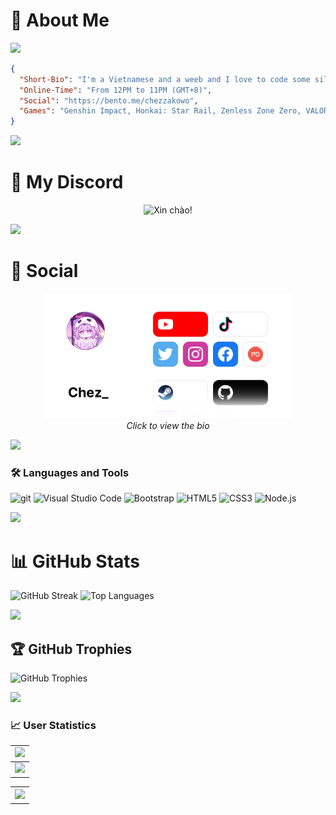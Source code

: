# 💫 About Me
[![](https://visitcount.itsvg.in/api?id=chezzakowo&label=Profile%20Views&color=0&icon=1&pretty=true)](https://visitcount.itsvg.in)
```json
{
  "Short-Bio": "I'm a Vietnamese and a weeb and I love to code some silly stuff",
  "Online-Time": "From 12PM to 11PM (GMT+8)",
  "Social": "https://bento.me/chezzakowo",
  "Games": "Genshin Impact, Honkai: Star Rail, Zenless Zone Zero, VALORANT, Minecraft, ..."
}

```
<img src="https://user-images.githubusercontent.com/73097560/115834477-dbab4500-a447-11eb-908a-139a6edaec5c.gif">

# 💬 My Discord

<p align="center">
  <img src="https://discord.c99.nl/widget/theme-4/1028891417893933057.png" alt="Xin chào!">
</p>


<img src="https://user-images.githubusercontent.com/73097560/115834477-dbab4500-a447-11eb-908a-139a6edaec5c.gif">

# 💭 Social
<p align="center">
  <a href="https://bento.me/chezzakowo" target="_blank">
    <img src="./assets/imgs/bento.png" alt="Xin chào!" width="400" height="200">
  </a>
  <br>
  <em>Click to view the bio</em>
</p>


<img src="https://user-images.githubusercontent.com/73097560/115834477-dbab4500-a447-11eb-908a-139a6edaec5c.gif">

### 🛠 Languages and Tools
![git](https://img.shields.io/badge/git-282C34?logo=git&logoColor=F05032)
![Visual Studio Code](https://img.shields.io/badge/VS%20Code-282C34?logo=visual-studio-code&logoColor=007ACC)
![Bootstrap](https://img.shields.io/badge/Bootstrap-282C34?logo=bootstrap&logoColor=7952B3)
![HTML5](https://img.shields.io/badge/HTML5-282C34?logo=html5&logoColor=E34F26)
![CSS3](https://img.shields.io/badge/CSS3-282C34?logo=css3&logoColor=1572B6)
![Node.js](https://img.shields.io/badge/Node.js-282C34?logo=node.js&logoColor=00F200)

<img src="https://user-images.githubusercontent.com/73097560/115834477-dbab4500-a447-11eb-908a-139a6edaec5c.gif">

# 📊 GitHub Stats
![GitHub Streak](https://github-readme-streak-stats.herokuapp.com/?user=chezzakowo&theme=slateorange&hide_border=false)
![Top Languages](https://github-readme-stats.vercel.app/api/top-langs/?username=chezzakowo&theme=slateorange&hide_border=false&include_all_commits=false&count_private=false&layout=compact)

<img src="https://user-images.githubusercontent.com/73097560/115834477-dbab4500-a447-11eb-908a-139a6edaec5c.gif">

## 🏆 GitHub Trophies
![GitHub Trophies](https://github-trophies.vercel.app/?username=chezzakowo&theme=apprentice&no-frame=true&no-bg=false&margin-w=4)

<img src="https://user-images.githubusercontent.com/73097560/115834477-dbab4500-a447-11eb-908a-139a6edaec5c.gif">

### 📈 User Statistics

<table>
  <tbody>
    <tr>
      <td>
        <img width="705" src="https://github-readme-stats.vercel.app/api?username=chezzakowo&count_private=false">
      </td>
    </tr>
  </tbody>
  <tbody>
    <tr>
      <td>
        <img width="715" src="http://github-profile-summary-cards.vercel.app/api/cards/profile-details?username=chezzakowo&theme=zenburn" />
      </td>
    </tr>
  </tbody>
</table>

<table>
  <tbody>
    <tr>
      <th>
        <img src="http://github-profile-summary-cards.vercel.app/api/cards/repos-per-language?username=chezzakowo&theme=zenburn" />
      </th>

  <tbody>
    <tr>
  </tbody>
</table>
